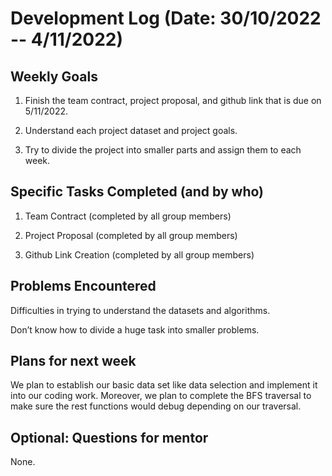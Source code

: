 # Development Log (Date: 30/10/2022 -- 4/11/2022)

## Weekly Goals
1. Finish the team contract, project proposal, and github link that is due on 5/11/2022.

2. Understand each project dataset and project goals.

3. Try to divide the project into smaller parts and assign them to each week.

## Specific Tasks Completed (and by who)
1. Team Contract (completed by all group members)

2. Project Proposal (completed by all group members)

3. Github Link Creation (completed by all group members)
## Problems Encountered 

Difficulties in trying to understand the datasets and algorithms.

Don’t know how to divide a huge task into smaller problems.

## Plans for next week
We plan to establish our basic data set like data selection and implement it into our coding work. Moreover, we plan to complete the BFS traversal to make sure the rest functions would debug depending on our traversal.

## Optional: Questions for mentor
None.
